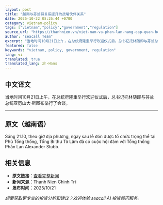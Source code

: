 ```yaml
---
layout: post
title: "越南与芬兰将关系提升为战略伙伴关系"
date: 2025-10-22 08:26:44 +0700
category: vietnam-policy
tags: ["vietnam","policy","government","regulation"]
source_url: "https://thanhnien.vn/viet-nam-va-phan-lan-nang-cap-quan-he-len-doi-tac-chien-luoc-18525102120255722.htm"
author: "seacall Team"
excerpt: "当地时间10月21日上午，在总统府隆重举行欢迎仪式后，总书记托林随即与芬兰总统亚历山大·斯图布举行了会谈。..."
featured: false
keywords: "vietnam, policy, government, regulation"
lang: vi
translated: true
translated_lang: zh-Hans
---
```


## 中文译文

当地时间10月21日上午，在总统府隆重举行欢迎仪式后，总书记托林随即与芬兰总统亚历山大·斯图布举行了会谈。

---

## 原文（越南语）

S&aacute;ng 21.10, theo giờ địa phương, ngay sau lễ đ&oacute;n được tổ chức trọng thể tại Phủ Tổng thống, Tổng B&iacute; thư T&ocirc; L&acirc;m đ&atilde; c&oacute; cuộc hội đ&agrave;m với Tổng thống Phần Lan Alexander Stubb.

## 相关信息

- **原文链接**：[查看完整新闻](https://thanhnien.vn/viet-nam-va-phan-lan-nang-cap-quan-he-len-doi-tac-chien-luoc-18525102120255722.htm)
- **新闻来源**：Thanh Nien Chinh Tri
- **发布时间**：2025/10/21

*想要获取更专业的投资分析和建议？欢迎体验 seacall AI 投资顾问服务。*